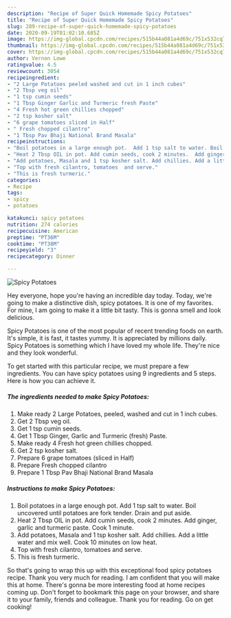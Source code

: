 ```yaml
---
description: "Recipe of Super Quick Homemade Spicy Potatoes"
title: "Recipe of Super Quick Homemade Spicy Potatoes"
slug: 289-recipe-of-super-quick-homemade-spicy-potatoes
date: 2020-09-19T01:02:10.685Z
image: https://img-global.cpcdn.com/recipes/515b44a081a4d69c/751x532cq70/spicy-potatoes-recipe-main-photo.jpg
thumbnail: https://img-global.cpcdn.com/recipes/515b44a081a4d69c/751x532cq70/spicy-potatoes-recipe-main-photo.jpg
cover: https://img-global.cpcdn.com/recipes/515b44a081a4d69c/751x532cq70/spicy-potatoes-recipe-main-photo.jpg
author: Vernon Lowe
ratingvalue: 4.5
reviewcount: 3054
recipeingredient:
- "2 Large Potatoes peeled washed and cut in 1 inch cubes"
- "2 Tbsp veg oil"
- "1 tsp cumin seeds"
- "1 Tbsp Ginger Garlic and Turmeric fresh Paste"
- "4 Fresh hot green chillies chopped"
- "2 tsp kosher salt"
- "6 grape tomatoes sliced in Half"
- " Fresh chopped cilantro"
- "1 Tbsp Pav Bhaji National Brand Masala"
recipeinstructions:
- "Boil potatoes in a large enough pot.  Add 1 tsp salt to water. Boil uncovered until potatoes are fork tender. Drain and put aside."
- "Heat 2 Tbsp OIL in pot. Add cumin seeds, cook 2 minutes.  Add ginger, garlic and turmeric paste. Cook 1 minute."
- "Add potatoes, Masala and 1 tsp kosher salt. Add chillies. Add a little water and mix well. Cook 10 minutes on low heat."
- "Top with fresh cilantro, tomatoes  and serve."
- "This is fresh turmeric."
categories:
- Recipe
tags:
- spicy
- potatoes

katakunci: spicy potatoes 
nutrition: 274 calories
recipecuisine: American
preptime: "PT36M"
cooktime: "PT38M"
recipeyield: "3"
recipecategory: Dinner

---
```



![Spicy Potatoes](https://img-global.cpcdn.com/recipes/515b44a081a4d69c/751x532cq70/spicy-potatoes-recipe-main-photo.jpg)

Hey everyone, hope you're having an incredible day today. Today, we're going to make a distinctive dish, spicy potatoes. It is one of my favorites. For mine, I am going to make it a little bit tasty. This is gonna smell and look delicious.



Spicy Potatoes is one of the most popular of recent trending foods on earth. It's simple, it is fast, it tastes yummy. It is appreciated by millions daily. Spicy Potatoes is something which I have loved my whole life. They're nice and they look wonderful.


To get started with this particular recipe, we must prepare a few ingredients. You can have spicy potatoes using 9 ingredients and 5 steps. Here is how you can achieve it.

<!--inarticleads1-->

##### The ingredients needed to make Spicy Potatoes:

1. Make ready 2 Large Potatoes, peeled, washed and cut in 1 inch cubes.
1. Get 2 Tbsp veg oil.
1. Get 1 tsp cumin seeds.
1. Get 1 Tbsp Ginger, Garlic and Turmeric (fresh) Paste.
1. Make ready 4 Fresh hot green chillies chopped.
1. Get 2 tsp kosher salt.
1. Prepare 6 grape tomatoes (sliced in Half)
1. Prepare  Fresh chopped cilantro
1. Prepare 1 Tbsp Pav Bhaji National Brand Masala




<!--inarticleads2-->

##### Instructions to make Spicy Potatoes:

1. Boil potatoes in a large enough pot.  Add 1 tsp salt to water. Boil uncovered until potatoes are fork tender. Drain and put aside.
1. Heat 2 Tbsp OIL in pot. Add cumin seeds, cook 2 minutes.  Add ginger, garlic and turmeric paste. Cook 1 minute.
1. Add potatoes, Masala and 1 tsp kosher salt. Add chillies. Add a little water and mix well. Cook 10 minutes on low heat.
1. Top with fresh cilantro, tomatoes  and serve.
1. This is fresh turmeric.




So that's going to wrap this up with this exceptional food spicy potatoes recipe. Thank you very much for reading. I am confident that you will make this at home. There's gonna be more interesting food at home recipes coming up. Don't forget to bookmark this page on your browser, and share it to your family, friends and colleague. Thank you for reading. Go on get cooking!
